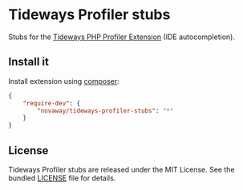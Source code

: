 # Tideways Profiler stubs

Stubs for the [Tideways PHP Profiler Extension](https://github.com/tideways/php-profiler-extension) (IDE autocompletion).

## Install it

Install extension using [composer](https://getcomposer.org):

```json
{
    "require-dev": {
        "novaway/tideways-profiler-stubs": "*"
    }
}
```

## License

Tideways Profiler stubs are released under the MIT License. See the bundled [LICENSE](LICENSE) file for details.
